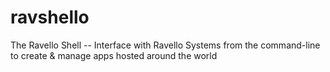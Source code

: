 ravshello
=========

The Ravello Shell -- Interface with Ravello Systems from the command-line to create &amp; manage apps hosted around the world
